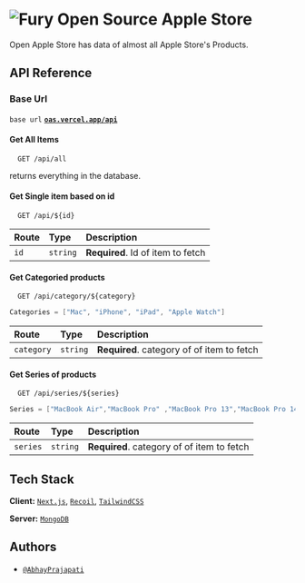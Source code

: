 
# ![Fury](/public/favicon.ico) Open Source Apple Store
<!-- image -->

Open Apple Store has data of almost all Apple Store's Products.

## API Reference

### Base Url

``base url`` **[`oas.vercel.app/api`](https://oas.vercel.app/api)**

#### Get All Items

```http
  GET /api/all
```

returns everything in the database.

#### Get Single item based on id

```http
  GET /api/${id}
```

| Route | Type     | Description                       |
| :-------- | :------- | :-------------------------------- |
| `id`      | `string` | **Required**. Id of item to fetch |

#### Get **Categoried** products

```http
  GET /api/category/${category}
```

```java
Categories = ["Mac", "iPhone", "iPad", "Apple Watch"]
```

| Route | Type     | Description                       |
| :-------- | :------- | :-------------------------------- |
| `category`      | `string` | **Required**. category of of item to fetch |

#### Get **Series of** products

```http
  GET /api/series/${series} 
```

```java
Series = ["MacBook Air","MacBook Pro" ,"MacBook Pro 13","MacBook Pro 14","MacBook Pro 16", "iPhone 13", "iPhone __", "Series 7", "Series __", "iMac"]
```

| Route | Type     | Description                       |
| :-------- | :------- | :-------------------------------- |
| `series`      | `string` | **Required**. category of of item to fetch |

## Tech Stack

**Client:** [`Next.js`](https://github.com/vercel/next.js/), [`Recoil`](https://github.com/facebookexperimental/Recoil), [`TailwindCSS`](https://github.com/tailwindlabs/tailwindcss)

**Server:**  [`MongoDB`](https://github.com/mongodb/mongo)


## Authors

- [`@AbhayPrajapati`](https://www.github.com/theabhayprajapati)
